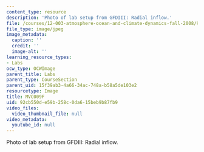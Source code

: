 ```yaml
---
content_type: resource
description: 'Photo of lab setup from GFDIII: Radial inflow.'
file: /courses/12-003-atmosphere-ocean-and-climate-dynamics-fall-2008/92cb550de59b258c0da615beb9b87fb9_MVC009F.jpg
file_type: image/jpeg
image_metadata:
  caption: ''
  credit: ''
  image-alt: ''
learning_resource_types:
- Labs
ocw_type: OCWImage
parent_title: Labs
parent_type: CourseSection
parent_uid: 15f39ab3-4a66-34ac-748a-b58a5de103e2
resourcetype: Image
title: MVC009F
uid: 92cb550d-e59b-258c-0da6-15beb9b87fb9
video_files:
  video_thumbnail_file: null
video_metadata:
  youtube_id: null
---
```

Photo of lab setup from GFDIII: Radial inflow.

